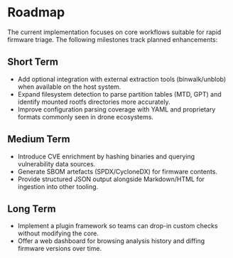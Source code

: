 # Roadmap

The current implementation focuses on core workflows suitable for rapid firmware
triage. The following milestones track planned enhancements:

## Short Term

- Add optional integration with external extraction tools (binwalk/unblob) when
  available on the host system.
- Expand filesystem detection to parse partition tables (MTD, GPT) and identify
  mounted rootfs directories more accurately.
- Improve configuration parsing coverage with YAML and proprietary formats
  commonly seen in drone ecosystems.

## Medium Term

- Introduce CVE enrichment by hashing binaries and querying vulnerability data
  sources.
- Generate SBOM artefacts (SPDX/CycloneDX) for firmware contents.
- Provide structured JSON output alongside Markdown/HTML for ingestion into
  other tooling.

## Long Term

- Implement a plugin framework so teams can drop-in custom checks without
  modifying the core.
- Offer a web dashboard for browsing analysis history and diffing firmware
  versions over time.
